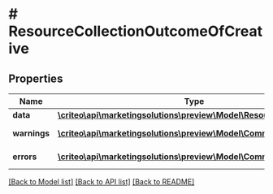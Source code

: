 # # ResourceCollectionOutcomeOfCreative

## Properties

Name | Type | Description | Notes
------------ | ------------- | ------------- | -------------
**data** | [**\criteo\api\marketingsolutions\preview\Model\ResourceOfCreative[]**](ResourceOfCreative.md) |  | [optional]
**warnings** | [**\criteo\api\marketingsolutions\preview\Model\CommonProblem[]**](CommonProblem.md) |  | [optional] [readonly]
**errors** | [**\criteo\api\marketingsolutions\preview\Model\CommonProblem[]**](CommonProblem.md) |  | [optional] [readonly]

[[Back to Model list]](../../README.md#models) [[Back to API list]](../../README.md#endpoints) [[Back to README]](../../README.md)
